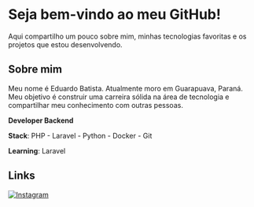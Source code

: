 
# Seja bem-vindo ao meu GitHub!

Aqui compartilho um pouco sobre mim, minhas tecnologias favoritas e os projetos que estou desenvolvendo.


## Sobre mim

Meu nome é Eduardo Batista. Atualmente moro em Guarapuava, Paraná.
Meu objetivo é construir uma carreira sólida na área de tecnologia e compartilhar meu conhecimento com outras pessoas.

**Developer Backend**

**Stack**: PHP - Laravel - Python - Docker - Git

**Learning**: Laravel

## Links
[![Instagram](https://img.shields.io/badge/Instagram-E4405F?style=for-the-badge&logo=instagram&logoColor=white)](https://www.instagram.com/batista.eduard0/)
